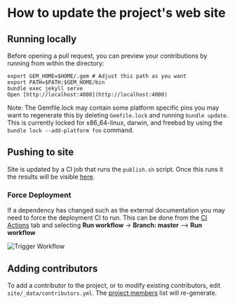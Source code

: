 <!--
{% comment %}
Licensed to the Apache Software Foundation (ASF) under one or more
contributor license agreements.  See the NOTICE file distributed with
this work for additional information regarding copyright ownership.
The ASF licenses this file to you under the Apache License, Version 2.0
(the "License"); you may not use this file except in compliance with
the License.  You may obtain a copy of the License at

http://www.apache.org/licenses/LICENSE-2.0

Unless required by applicable law or agreed to in writing, software
distributed under the License is distributed on an "AS IS" BASIS,
WITHOUT WARRANTIES OR CONDITIONS OF ANY KIND, either express or implied.
See the License for the specific language governing permissions and
limitations under the License.
{% endcomment %}
-->

# How to update the project's web site

## Running locally

Before opening a pull request, you can preview your contributions by
running from within the directory:

```
export GEM_HOME=$HOME/.gem # Adjust this path as you want
export PATH=$PATH:$GEM_HOME/bin
bundle exec jekyll serve
Open [http://localhost:4000](http://localhost:4000)
```

Note: The Gemfile.lock may contain some platform specific pins
you may want to regenerate this by deleting `Gemfile.lock`
and running `bundle update`.  This is currently locked
for x86_64-linux, darwin, and freebsd by using the
`bundle lock --add-platform foo` command.


## Pushing to site

Site is updated by a CI job that runs the `publish.sh` script. Once this
runs it the results will be visible [here](https://nuttx.apache.org).

### Force Deployment

If a dependency has changed such as the external documentation you may
need to force the deployment CI to run. This can be done from the [CI
Actions](https://github.com/apache/nuttx-website/actions?query=workflow%3ACI)
tab and selecting **Run workflow** -> **Branch: master** --> **Run workflow**

![Trigger Workflow](ci-workflow.png)

## Adding contributors

To add a contributor to the project, or to modify existing contributors,
edit `site/_data/contributors.yml`.
The [project members](http://localhost:4000/community.html#project-members)
list will re-generate.
